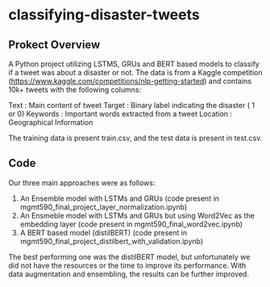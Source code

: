 # classifying-disaster-tweets

## Prokect Overview
A Python project utilizing LSTMS, GRUs and BERT based models to classify if a tweet was about a disaster or not. The data is from a Kaggle competition (https://www.kaggle.com/competitions/nlp-getting-started) and contains 10k+ tweets with the following columns:

Text : Main content of tweet
Target : Binary label indicating the disaster ( 1 or 0)
Keywords : Important words extracted from a tweet
Location : Geographical Information

The training data is present train.csv, and the test data is present in test.csv.

## Code

Our three main approaches were as follows:

1. An Ensemble model with LSTMs and GRUs (code present in mgmt590_final_project_layer_normalization.ipynb)
2. An Ensmeble model with LSTMs and GRUs but using Word2Vec as the embedding layer (code present in mgmt590_final_word2vec.ipynb)
3. A BERT based model (distilBERT) (code present in mgmt590_final_project_distilbert_with_validation.ipynb)

The best performing one was the distilBERT model, but unfortunately we did not have the resources or the time to improve its performance. With data augmentation and ensembling, the results can be further improved.
